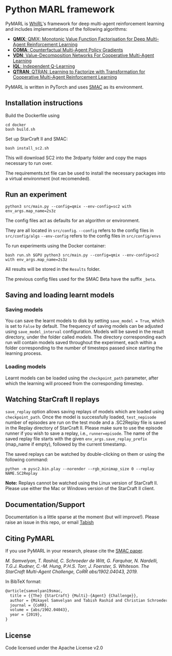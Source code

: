 # Python MARL framework

PyMARL is [WhiRL](http://whirl.cs.ox.ac.uk)'s framework for deep multi-agent reinforcement learning and includes implementations of the following algorithms:
- [**QMIX**: QMIX: Monotonic Value Function Factorisation for Deep Multi-Agent Reinforcement Learning](https://arxiv.org/abs/1803.11485)
- [**COMA**: Counterfactual Multi-Agent Policy Gradients](https://arxiv.org/abs/1705.08926)
- [**VDN**: Value-Decomposition Networks For Cooperative Multi-Agent Learning](https://arxiv.org/abs/1706.05296) 
- [**IQL**: Independent Q-Learning](https://arxiv.org/abs/1511.08779)
- [**QTRAN**: QTRAN: Learning to Factorize with Transformation for Cooperative Multi-Agent Reinforcement Learning](https://arxiv.org/abs/1905.05408)

PyMARL is written in PyTorch and uses [SMAC](https://github.com/oxwhirl/smac) as its environment.

## Installation instructions

Build the Dockerfile using 
```shell
cd docker
bash build.sh
```

Set up StarCraft II and SMAC:
```shell
bash install_sc2.sh
```

This will download SC2 into the 3rdparty folder and copy the maps necessary to run over.

The requirements.txt file can be used to install the necessary packages into a virtual environment (not recomended).

## Run an experiment 

```shell
python3 src/main.py --config=qmix --env-config=sc2 with env_args.map_name=2s3z
```

The config files act as defaults for an algorithm or environment. 

They are all located in `src/config`.
`--config` refers to the config files in `src/config/algs`
`--env-config` refers to the config files in `src/config/envs`

To run experiments using the Docker container:
```shell
bash run.sh $GPU python3 src/main.py --config=qmix --env-config=sc2 with env_args.map_name=2s3z
```

All results will be stored in the `Results` folder.

The previous config files used for the SMAC Beta have the suffix `_beta`.

## Saving and loading learnt models

### Saving models

You can save the learnt models to disk by setting `save_model = True`, which is set to `False` by default. The frequency of saving models can be adjusted using `save_model_interval` configuration. Models will be saved in the result directory, under the folder called *models*. The directory corresponding each run will contain models saved throughout the experiment, each within a folder corresponding to the number of timesteps passed since starting the learning process.

### Loading models

Learnt models can be loaded using the `checkpoint_path` parameter, after which the learning will proceed from the corresponding timestep. 

## Watching StarCraft II replays

`save_replay` option allows saving replays of models which are loaded using `checkpoint_path`. Once the model is successfully loaded, `test_nepisode` number of episodes are run on the test mode and a .SC2Replay file is saved in the Replay directory of StarCraft II. Please make sure to use the episode runner if you wish to save a replay, i.e., `runner=episode`. The name of the saved replay file starts with the given `env_args.save_replay_prefix` (map_name if empty), followed by the current timestamp. 

The saved replays can be watched by double-clicking on them or using the following command:

```shell
python -m pysc2.bin.play --norender --rgb_minimap_size 0 --replay NAME.SC2Replay
```

**Note:** Replays cannot be watched using the Linux version of StarCraft II. Please use either the Mac or Windows version of the StarCraft II client.

## Documentation/Support

Documentation is a little sparse at the moment (but will improve!). Please raise an issue in this repo, or email [Tabish](mailto:tabish.rashid@cs.ox.ac.uk)

## Citing PyMARL 

If you use PyMARL in your research, please cite the [SMAC paper](https://arxiv.org/abs/1902.04043).

*M. Samvelyan, T. Rashid, C. Schroeder de Witt, G. Farquhar, N. Nardelli, T.G.J. Rudner, C.-M. Hung, P.H.S. Torr, J. Foerster, S. Whiteson. The StarCraft Multi-Agent Challenge, CoRR abs/1902.04043, 2019.*

In BibTeX format:

```tex
@article{samvelyan19smac,
  title = {{The} {StarCraft} {Multi}-{Agent} {Challenge}},
  author = {Mikayel Samvelyan and Tabish Rashid and Christian Schroeder de Witt and Gregory Farquhar and Nantas Nardelli and Tim G. J. Rudner and Chia-Man Hung and Philiph H. S. Torr and Jakob Foerster and Shimon Whiteson},
  journal = {CoRR},
  volume = {abs/1902.04043},
  year = {2019},
}
```

## License

Code licensed under the Apache License v2.0
